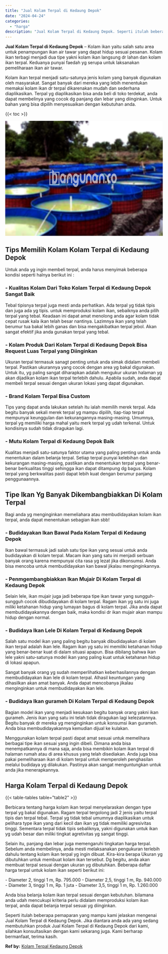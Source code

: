 ```yaml
---
title: "Jual Kolam Terpal di Kedaung Depok"
date: "2024-04-24"
categories: 
  - "harga"
description: "Jual Kolam Terpal di Kedaung Depok. Seperti itulah beberapa pemaparan yang mampu kami jelaskan mengenai Jual Kolam Terpal di Kedaung Depok. Jika diantara and..."
---
```


**Jual Kolam Terpal di Kedaung Depok** – Kolam ikan yaitu salah satu area untuk penampungan ikan air tawar yang dapat hidup sesuai pesanan. Kolam ikan terbagi menjadi dua tipe yakni kolam ikan langsung dr lahan dan kolam ikan terpal. Keduanya punyai faedah yg serupa untuk laksanakan pemeliharaan ikan air tawar.

Kolam ikan terpal menjadi satu-satunya jenis kolam yang banyak digunakan oleh masyarakat. Sangat banyak dari mereka yang lebih menentukan memakai kolam ikan dr terpal dikarenakan mudah dan sederhana diaplikasikan. Terpal yg diaplikasikan bisa anda beli di toko terdekat, anda dapat membelinya yang cocok dg panjang dan lebar yang diinginkan. Untuk bahan yang bisa dipilih menyesuaikan dengan kebutuhan anda.

{{< toc >}}

![Jual Kolam Terpal di Kedaung Depok](/images/jual-kolam-terpal-42.png)

## Tips Memilih Kolam Kolam Terpal di Kedaung Depok

Untuk anda yg ingin membeli terpal, anda harus menyimak beberapa kondisi seperti halnya berikut ini :

### \- Kualitas Kolam Dari Toko Kolam Terpal di Kedaung Depok Sangat Baik

Tebal tipisnya terpal juga mesti anda perhatikan. Ada terpal yg tidak tipis dan juga ada yg tipis. untuk memproduksi kolam ikan, sebaiknya anda pilih terpal yang tebal. Keadaan ini dapat amat menolong anda agar kolam tidak cepat rusak kala ikan telah besar nantinya. Lazimnya ikan yang telah berumur tua bakal lebih ganas dan bisa mengakibatkan terpal jebol. Akan sangat efektif jika anda gunakan terpal yang tebal.

### \- Kolam Produk Dari Kolam Terpal di Kedaung Depok Bisa Request Luas Terpal yang Diinginkan

Ukuran terpal termasuk sanagt penting untuk anda simak didalam membeli terpal. Pastikan ukurannya yang cocok dengan area yg bakal digunakan. Untuk itu, yg paling sangat diharapkan adalah mengukur ukuran halaman yg akan dijadikan kolam ikan terpal terlebih dahulu. Apabila sudah, anda dapat membeli terpal sesuai dengan ukuran lokasi yang dapat digunakan.

### \- Brand Kolam Terpal Bisa Custom

Tips yang dapat anda lakukan setelah itu ialah memilih merek terpal. Ada begitu banyak sekali merek terpal yg mampu dipilih, tiap-tiap terpal mempunyai keunggulan dan kekurangannya masing-masing. Umumnya, terpal yg memiliki harga mahal yaitu merk terpal yg udah terkenal. Untuk kondisinya sudah tidak diragukan lagi.

### \- Mutu Kolam Terpal di Kedaung Depok Baik

Kualitas menjadi satu-satunya faktor utama yang paling penting untuk anda menentukan dalam belanja terpal. Setiap terpal punyai kelebihan dan kekurangan masing-masing, pastikan anda menentukan terpal yang benar-benar berkualitas tinggi sehingga ikan dapat ditampung dg bagus. Kolam terpal yang berkwalitas pasti dapat lebih kuat dengan berumur panjang penggunaannya.

## Tipe Ikan Yg Banyak Dikembangbiakkan Di Kolam Terpal

Bagi anda yg menginginkan memeliahara atau membudidayakan kolam ikan terpal, anda dapat menentukan sebagian ikan sbb!

### \- Budidayakan Ikan Bawal Pada Kolam Terpal di Kedaung Depok

Ikan bawal termasuk jadi salah satu tipe ikan yang sesuai untuk anda budidayakan di kolam terpal. Macam ikan yang satu ini menjadi serbuan banyak orang karena mempunyai cita rasa yg lezat jika dikonsumsi. Anda bisa mencoba untuk membudidayakan kan bawal jikalau menginginkannya.

### \- Penmgembangbiakkan Ikan Mujair Di Kolam Terpal di Kedaung Depok

Selain lele, ikan mujair juga jadi beberapa tipe ikan tawar yang sungguh-sungguh cocok dibudidayakan di kolam terpal. Ragam ikan yg satu ini juga miliki ketahanan hidup yang lumayan bagus di kolam terpal. Jika anda dapat membudidayakannya dengan baik, maka kondisi dr ikan mujair akan mampu hidup dengan normal.

### \- Budidaya Ikan Lele Di Kolam Terpal di Kedaung Depok

Salah satu model ikan yang paling begitu banyak dibudidayakan di kolam ikan terpal adalah ikan lele. Ragam ikan yg satu ini memiliki ketahanan hidup yang benar-benar kuat di dalam situasi apapun. Bisa dibilang bahwa ikan lele yakni satu-satunya model ikan yang paling kuat untuk ketahanan hidup di lokasi apapun.

Sangat banyak orang yg sudah memperlihatkan keberhasilannya dengan membudidayakan ikan lele di kolam terpal. Alhasil keuntungan yang dihasilkan akan amat banyak. Anda dapat mencobanya jikalau menginginkan untuk membudidayakan ikan lele.

### \- Budidaya Ikan gurameh Di Kolam Terpal di Kedaung Depok

Bagian model ikan yang menjadi kesukaan begitu banyak orang yakni ikan gurameh. Jenis ikan yang satu ini telah tidak diragukan lagi kelezatannya. Begitu banyak dr mereka yg menginginkan untuk konsumsi ikan gurameh. Anda bisa membudidayakannya kemudian dijual ke kulakan.

Menggunakan kolam terpal pasti dapat amat sesuai untuk memelihara berbagai tipe ikan sesuai yang ingin dibeli. Dimana anda bisa menempatkannya di mana saja, anda bisa membikin kolam ikan terpal di halaman rumah atau di area khusus yang telah disediakan. Anda juga bisa pakai pemeliharaan ikan di kolam terpal untuk memperoleh penghasilan melalui budidaya yg dilakukan. Pastinya akan sangat menguntungkan untuk anda jika menerapkannya.

## Harga Kolam Terpal di Kedaung Depok

{{< table-tables table="table2" >}}

Berbicara tentang harga kolam ikan terpal menyelaraskan dengan type terpal yg bakal digunakan. Ragam terpal tergolong jadi 2 jenis yaitu terpal tipis dan terpal tebal. Terpal yg tidak tebal umumnya diaplikasikan untuk pelihara type ikan yang dari kecil dan ikan yg tidak memiliki agresivitas tinggi. Sementara terpal tidak tipis sebaliknya, yakni digunakan untuk ikan yg udah besar dan miliki tingkat agretivitas yg sangat tinggi.

Selain itu, panjang dan lebar juga memengaruhi tingkatan harga terpal. Sebelum anda membelinya, anda mesti melaksanakan pengukuran terlebih dahulu tentang kolam ikan terpal yg ingin dibuat. Kira-kira berapa Ukuran yg dibutuhkan untuk membuat kolam ikan tersebut. Dg begitu, anda akan membuat terpal sesuai dengan ukuran yg dibutuhkan. Beberapa daftar harga terpal untuk kolam ikan seperti berikut ini:

\- Diameter 2, tinggi 1 m, Rp. 795.000 - Diameter 2,5, tinggi 1 m, Rp. 940.000 - Diameter 3, tinggi 1 m, Rp. 1 juta - Diameter 3,5, tinggi 1 m, Rp. 1.260.000

Anda bisa belanja kolam ikan terpal sesuai dengan kebutuhan. bilamana anda udah mencukupi kriteria perlu didalam memproduksi kolam ikan terpal, anda dapat belanja terpal sesuai yg diinginkan.

Seperti itulah beberapa pemaparan yang mampu kami jelaskan mengenai Jual Kolam Terpal di Kedaung Depok. Jika diantara anda ada yang sedang membutuhkan produk Jual Kolam Terpal di Kedaung Depok dari kami, silahkan konsultasikan dengan kami sekarang juga. Kami berharap bermanfaat, terima kasih.

**Ref by:** [Kolam Terpal Kedaung Depok](https://id.wikipedia.org/wiki/Kolam)
